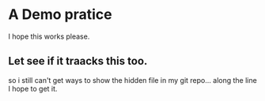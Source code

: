 # A Demo pratice 

I hope this works please.

## Let see if it traacks this too.

so i still can't get ways to show the hidden file in my git repo... along the line I hope to get it.